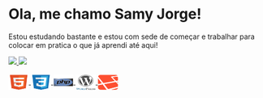# Ola, me chamo Samy Jorge!
<p>Estou estudando bastante e estou com sede de começar e trabalhar para colocar em pratica o que já aprendi até aqui!</p>

<div>
  <a href="https://github.com/SamyJorge">
  <img height="150em" src="https://github-readme-stats.vercel.app/api?username=SamyJorge&show_icons=true&theme=dracula&include_all_commits=true&count_private=true"/>
  <img height="150em" src="https://github-readme-stats.vercel.app/api/top-langs/?username=SamyJorge&layout=compact&langs_count=7&theme=dracula"/>
</div>
<div style="display: inline_block"><br>
  <img align="center" alt="HTML5" height="30" width="40" src="https://raw.githubusercontent.com/devicons/devicon/master/icons/html5/html5-original.svg">
  <img align="center" alt="CSS3" height="30" width="40" src="https://raw.githubusercontent.com/devicons/devicon/master/icons/css3/css3-original.svg">
  <img align="center" alt="PHP" height="30" width="40" src="https://raw.githubusercontent.com/devicons/devicon/master/icons/php/php-original.svg">
  <img align="center" alt="Wordpress" height="30" width="40" src="https://raw.githubusercontent.com/devicons/devicon/master/icons/wordpress/wordpress-original.svg">
  <img align="center" alt="PHP" height="30" width="40" src="https://raw.githubusercontent.com/devicons/devicon/master/icons/laravel/laravel-plain.svg">  
</div>
  
